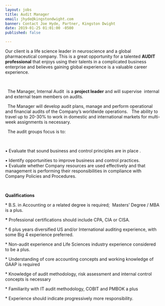 ```yaml
---
layout: jobs
title: Audit Manager
email: jhyde@kingstondwight.com
banner: Contact Joe Hyde, Partner, Kingston Dwight
date: 2019-01-25 01:01:00 -0500
published: false

---
```

Our client is a life science leader in neuroscience and a global pharmaceutical company. This is a great opportunity for a talented **AUDIT professional** that enjoys using their talents in a complicated business enterprise and believes gaining global experience is a valuable career experience.

 

  The Manager, Internal Audit  is a **project leader** and will supervise  internal and external team members on audits.  

  The Manager will develop audit plans, manage and perform operational and financial audits of the Company’s worldwide operations.   The ability to travel up to 20-30% to work in domestic and international markets for multi-week assignments is necessary.    

  The audit groups focus is to: 

 

• Evaluate that sound business and control principles are in place .

• Identify opportunities to improve business and control practices.  
 • Evaluate whether Company resources are used effectively and that management is performing their responsibilities in compliance with Company Policies and Procedures. 

 

**Qualifications** 

\* B.S. in Accounting or a related degree is required;  Masters’ Degree / MBA is a plus. 

__*__ Professional certifications should include CPA, CIA or CISA.  

\* 6 plus years diversified US and/or International auditing experience, with some Big 4 experience preferred.  

\* Non-audit experience and Life Sciences industry experience considered to be a plus.

\* Understanding of core accounting concepts and working knowledge of GAAP is required

\* Knowledge of audit methodology, risk assessment and internal control concepts is necessary 

\* Familiarity with IT audit methodology, COBIT and PMBOK a plus

\* Experience should indicate progressively more responsibility. 

 